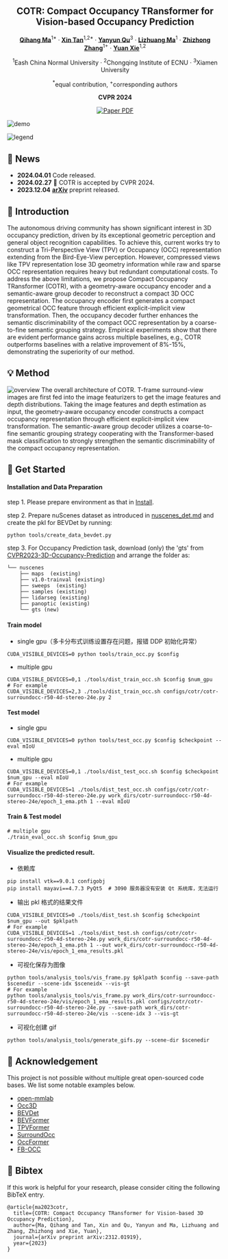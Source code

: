 <div align="center">
<h2>COTR: Compact Occupancy TRansformer for Vision-based Occupancy Prediction</h2>

[**Qihang Ma**](https://scholar.google.com/citations?user=MAfVfFsAAAAJ)<sup>1*</sup> · [**Xin Tan**](https://tanxincs.github.io/)<sup>1,2*</sup> · [**Yanyun Qu**](https://quyanyun.xmu.edu.cn/index.htm)<sup>3</sup> · [**Lizhuang Ma**](https://dmcv.sjtu.edu.cn/people/)<sup>1</sup> · [**Zhizhong Zhang**](https://scholar.google.com/citations?user=CXZciFAAAAAJ)<sup>1+</sup> · [**Yuan Xie**](https://scholar.google.com/citations?user=RN1QMPgAAAAJ)<sup>1,2</sup>

<sup>1</sup>Eash China Normal University · <sup>2</sup>Chongqing Institute of ECNU · <sup>3</sup>Xiamen University

<sup>*</sup>equal contribution, <sup>+</sup>corresponding authors

**CVPR 2024**

<a href="https://arxiv.org/abs/2312.01919"><img src='https://img.shields.io/badge/arXiv-COTR-red' alt='Paper PDF'></a>
</div>

![demo](./assets/video_nusc.gif)

![legend](./assets/nusc_bar.png)

## 🚀 News
- **2024.04.01** Code released.
- **2024.02.27** :star2: COTR is accepted by CVPR 2024.
- **2023.12.04** [**arXiv**](https://arxiv.org/abs/2312.01919) preprint released. 

## 📝 Introduction
The autonomous driving community has shown significant interest in 3D occupancy prediction, driven by its exceptional geometric perception and general object recognition capabilities. To achieve this, current works try to construct a Tri-Perspective View (TPV) or Occupancy (OCC) representation extending from the Bird-Eye-View perception. However, compressed views like TPV representation lose 3D geometry information while raw and sparse OCC representation requires heavy but redundant computational costs. To address the above limitations, we propose Compact Occupancy TRansformer (COTR), with a geometry-aware occupancy encoder and a semantic-aware group decoder to reconstruct a compact 3D OCC representation. The occupancy encoder first generates a compact geometrical OCC feature through efficient explicit-implicit view transformation. Then, the occupancy decoder further enhances the semantic discriminability of the compact OCC representation by a coarse-to-fine semantic grouping strategy. Empirical experiments show that there are evident performance gains across multiple baselines, e.g., COTR outperforms baselines with a relative improvement of 8%-15%, demonstrating the superiority of our method.

## 💡 Method

![overview](./assets/overview.png)
The overall architecture of COTR. T-frame surround-view images are first fed into the image featurizers to get the image features and depth distributions. Taking the image features and depth estimation as input, the geometry-aware occupancy encoder constructs a compact occupancy representation through efficient explicit-implicit view transformation. The semantic-aware group decoder utilizes a coarse-to-fine semantic grouping strategy cooperating with the Transformer-based mask classification to strongly strengthen the semantic discriminability of the compact occupancy representation.



## 🔧 Get Started

#### Installation and Data Preparation

step 1. Please prepare environment as that in [Install](docs/en/install.md).

step 2. Prepare nuScenes dataset as introduced in [nuscenes_det.md](docs/en/datasets/nuscenes_det.md) and create the pkl for BEVDet by running:
```shell
python tools/create_data_bevdet.py
```
step 3. For Occupancy Prediction task, download (only) the 'gts' from [CVPR2023-3D-Occupancy-Prediction](https://github.com/CVPR2023-3D-Occupancy-Prediction/CVPR2023-3D-Occupancy-Prediction) and arrange the folder as:
```shell script
└── nuscenes
    ├── maps  (existing)
    ├── v1.0-trainval (existing)
    ├── sweeps  (existing)
    ├── samples (existing)
    ├── lidarseg (existing)
    ├── panoptic (existing)
    └── gts (new)
```

#### Train model
- single gpu（多卡分布式训练设置存在问题，报错 DDP 初始化异常）
```shell
CUDA_VISIBLE_DEVICES=0 python tools/train_occ.py $config
```
- multiple gpu
```shell
CUDA_VISIBLE_DEVICES=0,1 ./tools/dist_train_occ.sh $config $num_gpu
# For example
CUDA_VISIBLE_DEVICES=2,3 ./tools/dist_train_occ.sh configs/cotr/cotr-surroundocc-r50-4d-stereo-24e.py 2
```

#### Test model
- single gpu
```shell
CUDA_VISIBLE_DEVICES=0 python tools/test_occ.py $config $checkpoint --eval mIoU
```
- multiple gpu
```shell
CUDA_VISIBLE_DEVICES=0,1 ./tools/dist_test_occ.sh $config $checkpoint $num_gpu --eval mIoU
# For example
CUDA_VISIBLE_DEVICES=1 ./tools/dist_test_occ.sh configs/cotr/cotr-surroundocc-r50-4d-stereo-24e.py work_dirs/cotr-surroundocc-r50-4d-stereo-24e/epoch_1_ema.pth 1 --eval mIoU
```

#### Train & Test model
```shell
# multiple gpu
./train_eval_occ.sh $config $num_gpu
```

#### Visualize the predicted result.

- 依赖库
```shell
pip install vtk==9.0.1 configobj
pip install mayavi==4.7.3 PyQt5  # 3090 服务器没有安装 Qt 系统库，无法运行
```

- 输出 pkl 格式的结果文件
```shell
CUDA_VISIBLE_DEVICES=0 ./tools/dist_test.sh $config $checkpoint $num_gpu --out $pklpath
# For example
CUDA_VISIBLE_DEVICES=1 ./tools/dist_test.sh configs/cotr/cotr-surroundocc-r50-4d-stereo-24e.py work_dirs/cotr-surroundocc-r50-4d-stereo-24e/epoch_1_ema.pth 1 --out work_dirs/cotr-surroundocc-r50-4d-stereo-24e/vis/epoch_1_ema_results.pkl
```

- 可视化保存为图像
```shell
python tools/analysis_tools/vis_frame.py $pklpath $config --save-path $scenedir --scene-idx $sceneidx --vis-gt
# For example
python tools/analysis_tools/vis_frame.py work_dirs/cotr-surroundocc-r50-4d-stereo-24e/vis/epoch_1_ema_results.pkl configs/cotr/cotr-surroundocc-r50-4d-stereo-24e.py --save-path work_dirs/cotr-surroundocc-r50-4d-stereo-24e/vis --scene-idx 3 --vis-gt
```

- 可视化创建 gif
```shell
python tools/analysis_tools/generate_gifs.py --scene-dir $scenedir
```

## 🙏 Acknowledgement

This project is not possible without multiple great open-sourced code bases. We list some notable examples below.

- [open-mmlab](https://github.com/open-mmlab)
- [Occ3D](https://github.com/Tsinghua-MARS-Lab/Occ3D)
- [BEVDet](https://github.com/HuangJunJie2017/BEVDet)
- [BEVFormer](https://github.com/fundamentalvision/BEVFormer)
- [TPVFormer](https://github.com/wzzheng/TPVFormer)
- [SurroundOcc](https://github.com/weiyithu/SurroundOcc)
- [OccFormer](https://github.com/zhangyp15/OccFormer)
- [FB-OCC](https://github.com/NVlabs/FB-BEV)


## 📃 Bibtex

If this work is helpful for your research, please consider citing the following BibTeX entry.

```
@article{ma2023cotr,
  title={COTR: Compact Occupancy TRansformer for Vision-based 3D Occupancy Prediction},
  author={Ma, Qihang and Tan, Xin and Qu, Yanyun and Ma, Lizhuang and Zhang, Zhizhong and Xie, Yuan},
  journal={arXiv preprint arXiv:2312.01919},
  year={2023}
}
```
